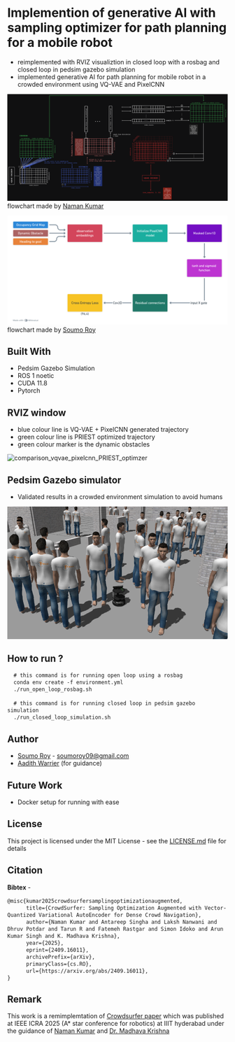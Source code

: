 # Implemention of generative AI with sampling optimizer for path planning for a mobile robot

- reimplemented with RVIZ visualiztion in closed loop with a rosbag and closed loop in pedsim gazebo simulation
- implemented generative AI for path planning for mobile robot in a crowded environment using VQ-VAE and PixelCNN

![teaser](./sampling_from_vqvae.png)
flowchart made by [Naman Kumar](https://github.com/namanxkumar)

![teaser](./PixelCNN.png)
flowchart made by [Soumo Roy](https://github.com/s0um0r0y)

## Built With
- Pedsim Gazebo Simulation
- ROS 1 noetic
- CUDA 11.8
- Pytorch

## RVIZ window

- blue colour line is VQ-VAE + PixelCNN generated trajectory
- green colour line is PRIEST optimized trajectory
- green colour marker is the dynamic obstacles
  
![comparison_vqvae_pixelcnn_PRIEST_optimzer](https://github.com/user-attachments/assets/8896391a-1b49-4353-86b8-a23a5c3fdb22)

## Pedsim Gazebo simulator

- Validated results in a crowded environment simulation to avoid humans

![teaser](./gazebo_simulation.png)

## How to run ?
```
  # this command is for running open loop using a rosbag
  conda env create -f environment.yml
  ./run_open_loop_rosbag.sh

  # this command is for running closed loop in pedsim gazebo simulation
  ./run_closed_loop_simulation.sh
```

## Author
- [Soumo Roy](https://github.com/s0um0r0y) - soumoroy09@gmail.com
- [Aadith Warrier](https://github.com/aadith-warrier) (for guidance)

## Future Work
- Docker setup for running with ease

## License

This project is licensed under the MIT License - see the [LICENSE.md](LICENSE.md) file for details

## Citation
**Bibtex** -
```
@misc{kumar2025crowdsurfersamplingoptimizationaugmented,
      title={CrowdSurfer: Sampling Optimization Augmented with Vector-Quantized Variational AutoEncoder for Dense Crowd Navigation}, 
      author={Naman Kumar and Antareep Singha and Laksh Nanwani and Dhruv Potdar and Tarun R and Fatemeh Rastgar and Simon Idoko and Arun Kumar Singh and K. Madhava Krishna},
      year={2025},
      eprint={2409.16011},
      archivePrefix={arXiv},
      primaryClass={cs.RO},
      url={https://arxiv.org/abs/2409.16011}, 
}
```

## Remark 

This work is a remimplemtation of [Crowdsurfer paper](https://github.com/Smart-Wheelchair-RRC/CrowdSurfer) which was published at IEEE ICRA 2025 (A* star conference for robotics) at IIIT hyderabad under the guidance of [Naman Kumar](https://github.com/namanxkumar) and [Dr. Madhava Krishna](https://robotics.iiit.ac.in/faculty_mkrishna/.)
